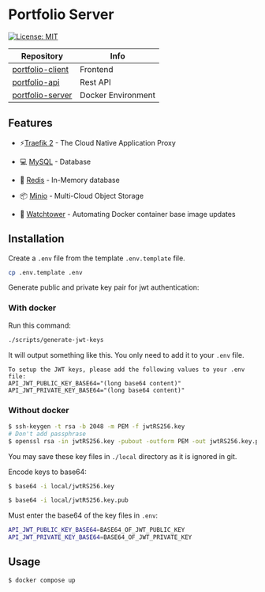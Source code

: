 # Portfolio Server

[![License: MIT](https://img.shields.io/badge/License-MIT-green.svg)](https://opensource.org/licenses/MIT)

| Repository                                                          | Info               |
|---------------------------------------------------------------------|--------------------|
| [portfolio-client](https://github.com/FaZeRs/portfolio-client)      | Frontend           |
| [portfolio-api](https://github.com/FaZeRs/portfolio-api)            | Rest API           |
| [portfolio-server](https://github.com/FaZeRs/portfolio-server)      | Docker Environment |

## Features

- ⚡️[Traefik 2](https://github.com/traefik/traefik/) - The Cloud Native Application Proxy

- 💻 [MySQL](https://github.com/mysql/mysql-server) - Database

- 🍪 [Redis](https://github.com/redis/redis) - In-Memory database

- 📦 [Minio](https://github.com/minio/minio) - Multi-Cloud Object Storage

- 👀 [Watchtower](https://github.com/containrrr/watchtower) - Automating Docker container base image updates

## Installation

Create a `.env` file from the template `.env.template` file.
```bash
cp .env.template .env
```

Generate public and private key pair for jwt authentication:

### With docker

Run this command:
```bash
./scripts/generate-jwt-keys
```

It will output something like this. You only need to add it to your `.env` file.
```
To setup the JWT keys, please add the following values to your .env file:
API_JWT_PUBLIC_KEY_BASE64="(long base64 content)"
API_JWT_PRIVATE_KEY_BASE64="(long base64 content)"
```

### Without docker

```bash
$ ssh-keygen -t rsa -b 2048 -m PEM -f jwtRS256.key
# Don't add passphrase
$ openssl rsa -in jwtRS256.key -pubout -outform PEM -out jwtRS256.key.pub
```

You may save these key files in `./local` directory as it is ignored in git.

Encode keys to base64:

```bash
$ base64 -i local/jwtRS256.key

$ base64 -i local/jwtRS256.key.pub
```

Must enter the base64 of the key files in `.env`:

```bash
API_JWT_PUBLIC_KEY_BASE64=BASE64_OF_JWT_PUBLIC_KEY
API_JWT_PRIVATE_KEY_BASE64=BASE64_OF_JWT_PRIVATE_KEY
```

## Usage

```bash
$ docker compose up
```
